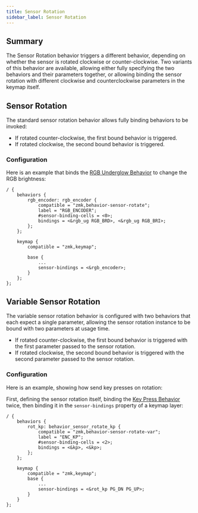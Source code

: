 ```yaml
---
title: Sensor Rotation
sidebar_label: Sensor Rotation
---
```


## Summary

The Sensor Rotation behavior triggers a different behavior, depending on whether the sensor is rotated clockwise or counter-clockwise. Two variants of this behavior are available, allowing either fully specifying the
two behaviors and their parameters together, or allowing binding the sensor rotation with different clockwise and counterclockwise parameters in the keymap itself.

## Sensor Rotation

The standard sensor rotation behavior allows fully binding behaviors to be invoked:

- If rotated counter-clockwise, the first bound behavior is triggered.
- If rotated clockwise, the second bound behavior is triggered.

### Configuration

Here is an example that binds the [RGB Underglow Behavior](/docs/behaviors/underglow.md) to change the RGB brightness:

```
/ {
    behaviors {
        rgb_encoder: rgb_encoder {
            compatible = "zmk,behavior-sensor-rotate";
            label = "RGB_ENCODER";
            #sensor-binding-cells = <0>;
            bindings = <&rgb_ug RGB_BRD>, <&rgb_ug RGB_BRI>;
        };
    };

    keymap {
        compatible = "zmk,keymap";

        base {
            ...
            sensor-bindings = <&rgb_encoder>;
        }
    };
};
```

## Variable Sensor Rotation

The variable sensor rotation behavior is configured with two behaviors that each expect a single parameter,
allowing the sensor rotation instance to be bound with two parameters at usage time.

- If rotated counter-clockwise, the first bound behavior is triggered with the first parameter passed to the sensor rotation.
- If rotated clockwise, the second bound behavior is triggered with the second parameter passed to the sensor rotation.

### Configuration

Here is an example, showing how send key presses on rotation:

First, defining the sensor rotation itself, binding the [Key Press Behavior](/docs/behaviors/key-press.md) twice, then binding it in the `sensor-bindings` property of a keymap layer:

```
/ {
    behaviors {
        rot_kp: behavior_sensor_rotate_kp {
            compatible = "zmk,behavior-sensor-rotate-var";
            label = "ENC_KP";
            #sensor-binding-cells = <2>;
            bindings = <&kp>, <&kp>;
        };
    };

    keymap {
        compatible = "zmk,keymap";
        base {
            ...
            sensor-bindings = <&rot_kp PG_DN PG_UP>;
        }
    }
};
```
